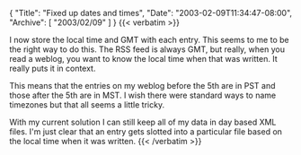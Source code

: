 {
  "Title": "Fixed up dates and times",
  "Date": "2003-02-09T11:34:47-08:00",
  "Archive": [
    "2003/02/09"
  ]
}
{{< verbatim >}}
<P>I now store the local time and GMT with each entry.  This seems to me to be the right way to do this.  The RSS feed is always GMT, but really, when you read a weblog, you want to know the local time when that was written.  It really puts it in context.
<P>This means that the entries on my weblog before the 5th are in PST and those after the 5th are in MST.  I wish there were standard ways to name timezones but that all seems a little tricky.
<P>With my current solution I can still keep all of my data in day based XML files.  I'm just clear that an entry gets slotted into a particular file based on the local time when it was written.
{{< /verbatim >}}
